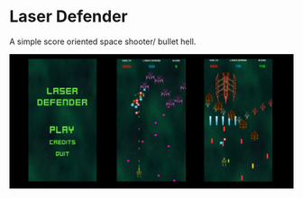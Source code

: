 # Laser Defender

A simple score oriented space shooter/ bullet hell.

![Alt text](laser_def.png?raw=true "Demo")